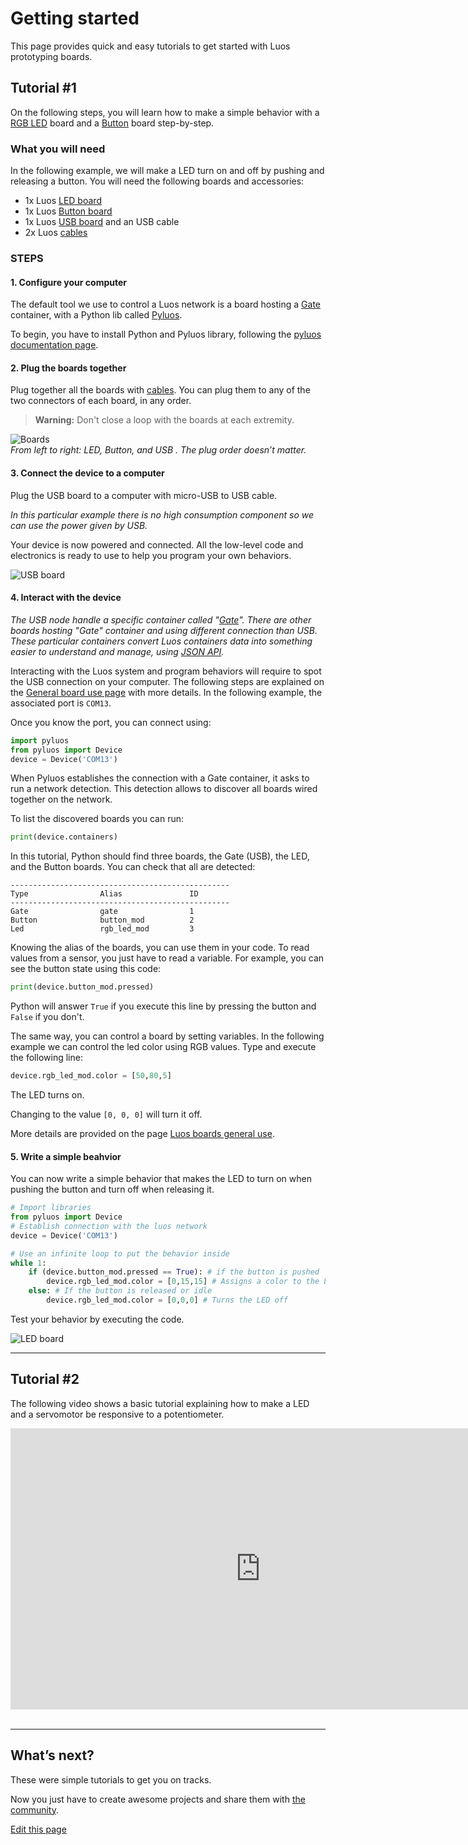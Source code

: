 # Getting started

This page provides quick and easy tutorials to get started with Luos prototyping boards.

## Tutorial \#1
On the following steps, you will learn how to make a simple behavior with a [RGB LED](/pages/prototyping_boards/boards_list/rgbled.md) board and a [Button](/pages/prototyping_boards/boards_list/button.md) board step-by-step.

### What you will need
In the following example, we will make a LED turn on and off by pushing and releasing a button. You will need the following boards and accessories:

* 1x Luos [LED board]({{boards_path}}/rgbled.md)
* 1x Luos [Button board]({{boards_path}}/button.md)
* 1x Luos [USB board]({{boards_path}}/usb.md) and an USB cable
* 2x Luos [cables]({{boards_path}}/cables.md)

### STEPS

#### 1. Configure your computer
The default tool we use to control a Luos network is a board hosting a [Gate](/pages/high/containers_list/gate.md) container, with a Python lib called [Pyluos](/pages/high/pyluos.md).

To begin, you have to install Python and Pyluos library, following the [pyluos documentation page](/pages/high/pyluos.html).

#### 2. Plug the boards together
Plug together all the boards with [cables](/pages/prototyping_boards/boards_list/cables.md). You can plug them to any of the two connectors of each board, in any order.

> **Warning:** Don't close a loop with the boards at each extremity.


![Boards](/_assets/img/quickstart-1.png)<br />
*From left to right: LED, Button, and USB . The plug order doesn’t matter.*

#### 3. Connect the device to a computer
Plug the USB board to a computer with micro-USB to USB cable.

*In this particular example there is no high consumption component so we can use the power given by USB.*

Your device is now powered and connected. All the low-level code and electronics is ready to use to help you program your own behaviors.

![USB board](/_assets/img/quickstart-2.png)<br />

#### 4. Interact with the device
*The USB node handle a specific container called "[Gate](/pages/high/containers_list/gate.md)". There are other boards hosting "Gate" container and using different connection than USB. These particular containers convert Luos containers data into something easier to understand and manage, using [JSON API](/pages/high/json-api.md).*

Interacting with the Luos system and program behaviors will require to spot the USB connection on your computer. The following steps are explained on the [General board use page](/pages/prototyping_boards/electronic-use.md) with more details. In the following example, the associated port is `COM13`.

Once you know the port, you can connect using:

```python
import pyluos
from pyluos import Device
device = Device('COM13')
```
When Pyluos establishes the connection with a Gate container, it asks to run a network detection. This detection allows to discover all boards wired together on the network.

To list the discovered boards you can run:

```python
print(device.containers)
```

In this tutorial, Python should find three boards, the Gate (USB), the LED, and the Button boards. You can check that all are detected:

```AsciiDoc
-------------------------------------------------
Type                Alias               ID
-------------------------------------------------
Gate                gate                1
Button              button_mod          2
Led                 rgb_led_mod         3
```

Knowing the alias of the boards, you can use them in your code.
To read values from a sensor, you just have to read a variable. For example, you can see the button state using this code:

```python
print(device.button_mod.pressed)
```

Python will answer `True` if you execute this line by pressing the button and `False` if you don't.

The same way, you can control a board by setting variables.
In the following example we can control the led color using RGB values. Type and execute the following line:

```python
device.rgb_led_mod.color = [50,80,5]
```

The LED turns on.

Changing to the value `[0, 0, 0]` will turn it off.

More details are provided on the page <a href="/pages/prototyping_boards/electronic-use.md">Luos boards general use</a>.

#### 5. Write a simple beahvior
You can now write a simple behavior that makes the LED to turn on when pushing the button and turn off when releasing it.

```python
# Import libraries
from pyluos import Device
# Establish connection with the luos network
device = Device('COM13')

# Use an infinite loop to put the behavior inside
while 1:
    if (device.button_mod.pressed == True): # if the button is pushed
        device.rgb_led_mod.color = [0,15,15] # Assigns a color to the LED
    else: # If the button is released or idle
        device.rgb_led_mod.color = [0,0,0] # Turns the LED off
```

Test your behavior by executing the code.

![LED board](/_assets/img/quickstart-3.png)

---
## Tutorial \#2
The following video shows a basic tutorial explaining how to make a LED and a servomotor be responsive to a potentiometer.

<iframe width="800" height="450" src="https://www.youtube.com/embed/ula16zdZgDk?feature=oembed" frameborder="0" allow="accelerometer; autoplay; encrypted-media; gyroscope; picture-in-picture" allowfullscreen></iframe><br /><br />


---
## What’s next?
These were simple tutorials to get you on tracks.

Now you just have to create awesome projects and share them with <a href="https://community.luos.io" target="_blank">the community</a>.

<div class="cust_edit_page"><a href="https://{{gh_path}}/pages/prototyping_boards/quick-start.md">Edit this page</a></div>
